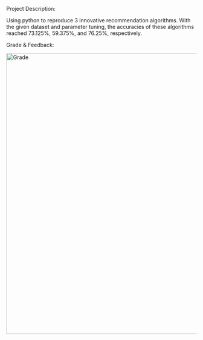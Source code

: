 Project Description:

Using python to reproduce 3 innovative recommendation algorithms. With the given dataset and parameter tuning, the accuracies of these algorithms reached 73.125%, 59.375%, and 76.25%, respectively.


Grade & Feedback:

<img width="745" alt="Grade" src="https://user-images.githubusercontent.com/80332524/205092257-2847c1f4-b8c8-44db-9d0f-7346ac2fa154.png">
